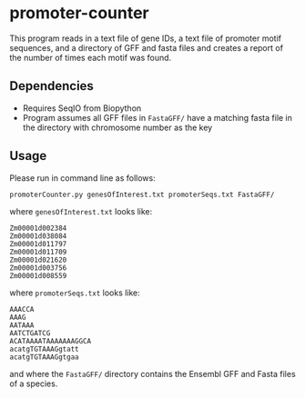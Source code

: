# promoter-counter
This program reads in a text file of gene IDs, a text file of promoter motif sequences, and a directory of GFF and fasta files and creates a report of the number of times each motif was found. 

## Dependencies
- Requires SeqIO from Biopython
- Program assumes all GFF files in `FastaGFF/` have a matching fasta file in the directory with chromosome number as the key

## Usage
Please run in command line as follows:
```
promoterCounter.py genesOfInterest.txt promoterSeqs.txt FastaGFF/
```

where `genesOfInterest.txt` looks like:
```
Zm00001d002384
Zm00001d038084
Zm00001d011797
Zm00001d011709
Zm00001d021620
Zm00001d003756
Zm00001d008559
```

where `promoterSeqs.txt` looks like:
```
AAACCA
AAAG
AATAAA
AATCTGATCG
ACATAAAATAAAAAAAGGCA
acatgTGTAAAGgtatt
acatgTGTAAAGgtgaa
```

and where the `FastaGFF/` directory contains the Ensembl GFF and Fasta files of a species.



